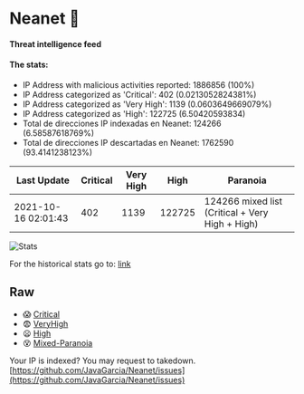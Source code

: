 # Neanet :hocho:
#### Threat intelligence feed
#### The stats:

- IP Address with malicious activities reported: 1886856 (100%)
- IP Address categorized as 'Critical':  402 (0.0213052824381%)
- IP Address categorized as 'Very High':  1139 (0.0603649669079%)
- IP Address categorized as 'High':  122725 (6.50420593834)
- Total de direcciones IP indexadas en Neanet:  124266 (6.58587618769%)
- Total de direcciones IP descartadas en Neanet:  1762590 (93.4141238123%)

| Last Update | Critical | Very High | High | Paranoia |
| --- | --- | --- | --- | --- |
| 2021-10-16 02:01:43 | 402 | 1139 | 122725 | 124266 mixed list (Critical + Very High + High)|

![Stats](https://docs.google.com/spreadsheets/d/e/2PACX-1vSnaNMIXVabIpDJjufMlzH7poXnshF3mgd8Is1g9ytUEzVsP5my4Trn8f-xkoLLQ38xpL3HtmUexLo6/pubchart?oid=501124687&format=image)

For the historical stats go to: [link](/stats.csv)
## Raw
- :scream: [Critical](https://raw.githubusercontent.com/JavaGarcia/Neanet/master/blacklists/neanet_critical.txt)
- :fearful: [VeryHigh](https://raw.githubusercontent.com/JavaGarcia/Neanet/master/blacklists/neanet_veryHigh.txtt)
- :frowning: [High](https://raw.githubusercontent.com/JavaGarcia/Neanet/master/blacklists/neanet_high.txt)
- :dizzy_face: [Mixed-Paranoia](https://raw.githubusercontent.com/JavaGarcia/Neanet/master/blacklists/neanet_all.txt)


Your IP is indexed? You may request to takedown. [https://github.com/JavaGarcia/Neanet/issues](https://github.com/JavaGarcia/Neanet/issues)

















































































































































































































































































































































































































































































































































































































































































































































































































































































































































































































































































































































































































































































































































































































































































































































































































































































































































































































































































































































































































































































































































































































































































































































































































































































































































































































































































































































































































































































































































































































































































































































































































































































































































































































































































































































































































































































































































































































































































































































































































































































































































































































































































































































































































































































































































































































































































































































































































































































































































































































































































































































































































































































































































































































































































































































































































































































































































































































































































































































































































































































































































































































































































































































































































































































































































































































































































































































































































































































































































































































































































































































































































































































































































































































































































































































































































































































































































































































































































































































































































































































































































































































































































































































































































































































































































































































































































































































































































































































































































































































































































































































































































































































































































































































































































































































































































































































































